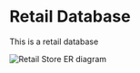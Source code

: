 # Retail Database
 This is a retail database
 
![Retail Store ER diagram](https://github.com/armenalaray/Retail-Database/assets/16656506/f22f337f-4c8e-4443-9ea0-77ab70d95d65)
